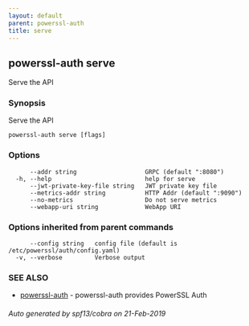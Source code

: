 ```yaml
---
layout: default
parent: powerssl-auth
title: serve
---
```

## powerssl-auth serve

Serve the API

### Synopsis

Serve the API

```
powerssl-auth serve [flags]
```

### Options

```
      --addr string                   GRPC (default ":8080")
  -h, --help                          help for serve
      --jwt-private-key-file string   JWT private key file
      --metrics-addr string           HTTP Addr (default ":9090")
      --no-metrics                    Do not serve metrics
      --webapp-uri string             WebApp URI
```

### Options inherited from parent commands

```
      --config string   config file (default is /etc/powerssl/auth/config.yaml)
  -v, --verbose         Verbose output
```

### SEE ALSO

* [powerssl-auth](powerssl-auth.md)	 - powerssl-auth provides PowerSSL Auth

###### Auto generated by spf13/cobra on 21-Feb-2019
